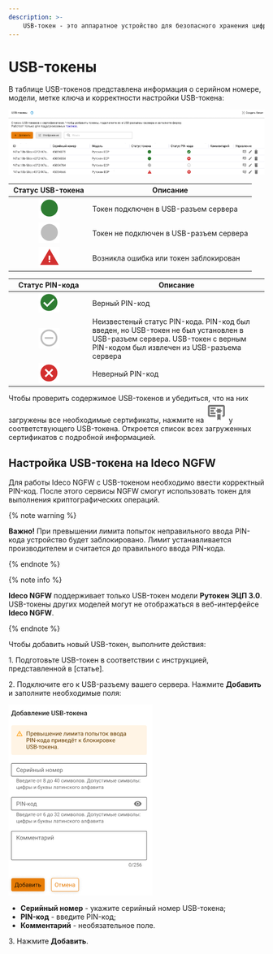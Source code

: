 ```yaml
---
description: >-
    USB-токен - это аппаратное устройство для безопасного хранения цифровых сертификатов и работы с приватными ключами.
---
```


# USB-токены

В таблице USB-токенов представлена информация о серийном номере, модели, метке ключа и корректности настройки USB-токена:

![](../../../_images/usb_tokens1.png)

<table><thead><tr><th width="144" align="center">Статус USB-токена</th><th>Описание</th></tr></thead><tbody><tr><td align="center"><img src="../../../_images/icon-tokens-green.png" alt="icon-tokens-green.png" data-size="line"></td><td>Токен подключен в USB-разъем сервера</td></tr><tr><td align="center"><img src="../../../_images/icon-tokens-grey.png" alt="icon-tokens-grey.png" data-size="line"></td><td>Токен не подключен в USB-разъем сервера</td></tr><tr><td align="center"><img src="../../../_images/icon-tokens-error.png" alt="icon-tokens-error.png" data-size="line"></td><td>Возникла ошибка или токен заблокирован</td></tr></tbody></table>

<table><thead><tr><th width="144" align="center">Статус PIN-кода</th><th>Описание</th></tr></thead><tbody><tr><td align="center"><img src="../../../_images/icon-pin-green.png" alt="icon-pin-green.png" data-size="line"></td><td>Верный PIN-код</td></tr><tr><td align="center"><img src="../../../_images/icon-pin-grey.png" alt="icon-pin-grey.png" data-size="line"></td><td>Неизвестеный статус PIN-кода. PIN-код был введен, но USB-токен не был установлен в USB-разъем сервера. USB-токен с верным PIN-кодом был извлечен из USB-разъема сервера</td></tr><tr><td align="center"><img src="../../../_images/icon-pin-error.png" alt="icon-pin-error.png" data-size="line"></td><td>Неверный PIN-код</td></tr></tbody></table>

Чтобы проверить содержимое USB-токенов и убедиться, что на них загружены все необходимые сертификаты, нажмите на ![](../../../_images/icon-tokens-certs.png) у соответствующего USB-токена. Откроется список всех загруженных сертификатов с подробной информацией.

## Настройка USB-токена на Ideco NGFW

Для работы Ideco NGFW с USB-токеном необходимо ввести корректный PIN-код. После этого сервисы NGFW смогут использовать токен для выполнения криптографических операций.

{% note warning %}

**Важно!** При превышении лимита попыток неправильного ввода PIN-кода устройство будет заблокировано. Лимит устанавливается производителем и считается до правильного ввода PIN-кода.

{% endnote %}

{% note info %}

**Ideco NGFW** поддерживает только USB-токен модели **Рутокен ЭЦП 3.0**. USB-токены других моделей могут не отображаться в веб-интерфейсе **Ideco NGFW**.

{% endnote %}

Чтобы добавить новый USB-токен, выполните действия:

1\. Подготовьте USB-токен в соответствии с инструкцией, представленной в [статье].

2\. Подключите его к USB-разъему вашего сервера. Нажмите **Добавить** и заполните необходимые поля:

![](../../../_images/usb_tokens.png)

* **Серийный номер** - укажите серийный номер USB-токена;
* **PIN-код** - введите PIN-код;
* **Комментарий** - необязательное поле.

3\. Нажмите **Добавить**.